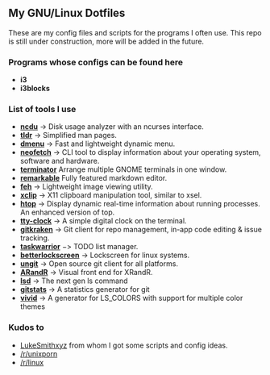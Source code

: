 ## My GNU/Linux Dotfiles

These are my config files and scripts for the programs I often use.
 This repo is still under construction, more will be added in the future. 

### Programs whose configs can be found here

* **i3**
* **i3blocks**

### List of tools I use

* **[ncdu](https://dev.yorhel.nl/ncdu)** -> Disk usage analyzer with an ncurses interface.
* **[tldr](https://github.com/tldr-pages/tldr)** -> Simplified man pages.
* **[dmenu](https://tools.suckless.org/dmenu/)** -> Fast and lightweight dynamic menu.
* **[neofetch](https://github.com/dylanaraps/neofetch)** -> CLI tool to display information about your operating system, software and hardware.
* **[terminator](https://launchpad.net/terminator)** Arrange multiple GNOME terminals in one window.
* **[remarkable](https://remarkableapp.github.io/index.html)** Fully featured markdown editor.
* **[feh](https://feh.finalrewind.org/)** -> Lightweight image viewing utility.
* **[xclip](https://github.com/astrand/xclip)** -> X11 clipboard manipulation tool, similar to xsel.
* **[htop](https://github.com/hishamhm/htop)** -> Display dynamic real-time information about running processes. An enhanced version of top.
* **[tty-clock](https://github.com/xorg62/tty-clock)** -> A simple digital clock on the terminal.
* **[gitkraken](https://www.gitkraken.com/)** -> Git client for repo management, in-app code editing & issue tracking.
* **[taskwarrior](https://taskwarrior.org/)** −> TODO list manager.
* **[betterlockscreen](https://github.com/pavanjadhaw/betterlockscreen)** -> Lockscreen for linux systems.
* **[ungit](https://github.com/FredrikNoren/ungit)** -> Open source git client for all platforms.
* **[ARandR](https://christian.amsuess.com/tools/arandr/)** -> Visual front end for XRandR.
* **[lsd](https://github.com/Peltoche/lsd)** -> The next gen ls command
* **[gitstats](http://gitstats.sourceforge.net/)** -> A statistics generator for git
* **[vivid](https://github.com/sharkdp/vivid)** -> A generator for LS_COLORS with support for multiple color themes

### Kudos to 

* [LukeSmithxyz](http://https://github.com/LukeSmithxyz.com) from whom I got some scripts and config ideas. 
* [/r/unixporn](https://www.reddit.com/r/unixporn)
* [/r/linux](https://www.reddit.com/r/linux)